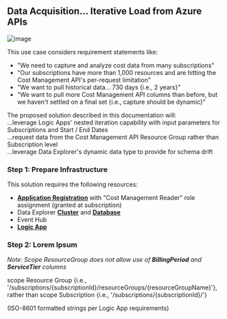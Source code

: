 ## Data Acquisition... Iterative Load from Azure APIs

![image](https://user-images.githubusercontent.com/44923999/190155800-820282af-0eb6-47ff-b392-ed1abf9783f9.png)

This use case considers requirement statements like:
* "We need to capture and analyze cost data from many subscriptions"
* "Our subscriptions have more than 1,000 resources and are hitting the Cost Management API's per-request limitation"
* "We want to pull historical data... 730 days {i.e., 2 years}"
* "We want to pull more Cost Management API columns than before, but we haven't settled on a final set {i.e., capture should be dynamic}"

The proposed solution described in this documentation will:
<br>...leverage Logic Apps' nested iteration capability with input parameters for Subscriptions and Start / End Dates 
<br>...request data from the Cost Management API Resource Group rather than Subscription level
<br>...leverage Data Explorer's dynamic data type to provide for schema drift

### Step 1: Prepare Infrastructure
This solution requires the following resources:

* [**Application Registration**](Infrastructure_ApplicationRegistration.md) with "Cost Management Reader" role assignment (granted at subscription)
* Data Explorer [**Cluster**](Infrastructure_DataExplorer_Cluster.md) and [**Database**](Infrastructure_DataExplorer_Database.md)
* Event Hub
* [**Logic App**](Infrastructure_LogicApp.md)

### Step 2: Lorem Ipsum

_Note: Scope ResourceGroup does not allow use of **BillingPeriod** and **ServiceTier** columns_

scope Resource Group {i.e., '/subscriptions/{subscriptionId}/resourceGroups/{resourceGroupName}'}, rather than scope Subscription {i.e., '/subscriptions/{subscriptionId}/'}

(ISO-8601 formatted strings per Logic App requirements)
